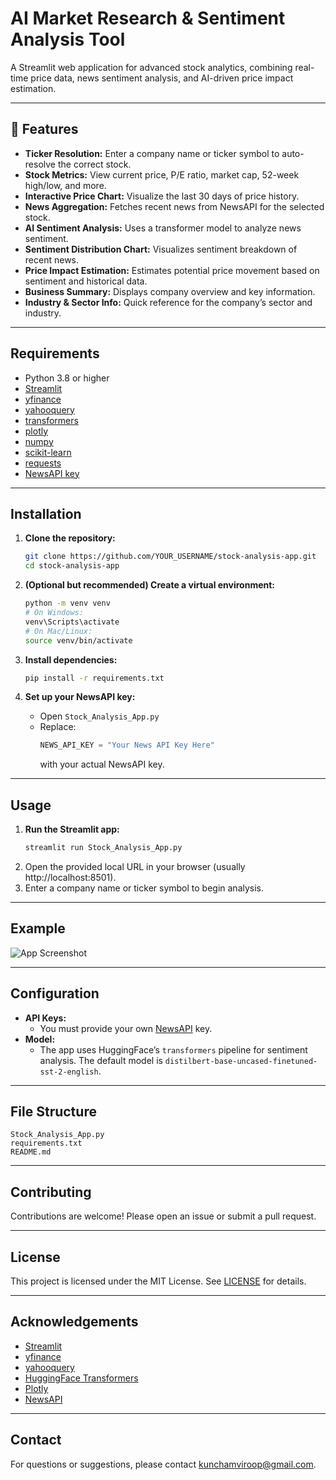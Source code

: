# AI Market Research & Sentiment Analysis Tool

A Streamlit web application for advanced stock analytics, combining real-time price data, news sentiment analysis, and AI-driven price impact estimation.

---

## 🚀 Features

- **Ticker Resolution:** Enter a company name or ticker symbol to auto-resolve the correct stock.
- **Stock Metrics:** View current price, P/E ratio, market cap, 52-week high/low, and more.
- **Interactive Price Chart:** Visualize the last 30 days of price history.
- **News Aggregation:** Fetches recent news from NewsAPI for the selected stock.
- **AI Sentiment Analysis:** Uses a transformer model to analyze news sentiment.
- **Sentiment Distribution Chart:** Visualizes sentiment breakdown of recent news.
- **Price Impact Estimation:** Estimates potential price movement based on sentiment and historical data.
- **Business Summary:** Displays company overview and key information.
- **Industry & Sector Info:** Quick reference for the company’s sector and industry.

---

## Requirements

- Python 3.8 or higher
- [Streamlit](https://streamlit.io/)
- [yfinance](https://github.com/ranaroussi/yfinance)
- [yahooquery](https://github.com/dpguthrie/yahooquery)
- [transformers](https://huggingface.co/transformers/)
- [plotly](https://plotly.com/python/)
- [numpy](https://numpy.org/)
- [scikit-learn](https://scikit-learn.org/)
- [requests](https://docs.python-requests.org/)
- [NewsAPI key](https://newsapi.org/)

---

##  Installation

1. **Clone the repository:**
   ```bash
   git clone https://github.com/YOUR_USERNAME/stock-analysis-app.git
   cd stock-analysis-app
   ```

2. **(Optional but recommended) Create a virtual environment:**
   ```bash
   python -m venv venv
   # On Windows:
   venv\Scripts\activate
   # On Mac/Linux:
   source venv/bin/activate
   ```

3. **Install dependencies:**
   ```bash
   pip install -r requirements.txt
   ```

4. **Set up your NewsAPI key:**
   - Open `Stock_Analysis_App.py`
   - Replace:
     ```python
     NEWS_API_KEY = "Your News API Key Here"
     ```
     with your actual NewsAPI key.

---

## Usage

1. **Run the Streamlit app:**
   ```bash
   streamlit run Stock_Analysis_App.py
   ```
2. Open the provided local URL in your browser (usually http://localhost:8501).
3. Enter a company name or ticker symbol to begin analysis.

---

## Example

![App Screenshot](screenshot.png) <!-- Add a screenshot of your app here -->

---

## Configuration

- **API Keys:**  
  - You must provide your own [NewsAPI](https://newsapi.org/) key.
- **Model:**  
  - The app uses HuggingFace’s `transformers` pipeline for sentiment analysis. The default model is `distilbert-base-uncased-finetuned-sst-2-english`.

---

## File Structure

```
Stock_Analysis_App.py
requirements.txt
README.md
```

---

## Contributing

Contributions are welcome! Please open an issue or submit a pull request.

---

## License

This project is licensed under the MIT License. See [LICENSE](LICENSE) for details.

---

## Acknowledgements

- [Streamlit](https://streamlit.io/)
- [yfinance](https://github.com/ranaroussi/yfinance)
- [yahooquery](https://github.com/dpguthrie/yahooquery)
- [HuggingFace Transformers](https://huggingface.co/transformers/)
- [Plotly](https://plotly.com/python/)
- [NewsAPI](https://newsapi.org/)

---

## Contact

For questions or suggestions, please contact [kunchamviroop@gmail.com](mailto:kunchamviroop@gmail.com).
